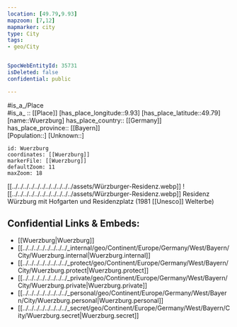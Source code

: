 ```yaml
---
location: [49.79,9.93] 
mapzoom: [7,12] 
mapmarker: city 
type: City
tags:
- geo/City


SpocWebEntityId: 35731
isDeleted: false
confidential: public

---
```



#is_a_/Place  
#is_a_ :: [[Place]] 
[has_place_longitude::9.93] 
[has_place_latitude::49.79] 
[name::Wuerzburg] 
has_place_country:: [[Germany]]  
has_place_province:: [[Bayern]]  
[Population::] 
[Unknown::] 


```leaflet
id: Wuerzburg
coordinates: [[Wuerzburg]] 
markerFile: [[Wuerzburg]] 
defaultZoom: 11 
maxZoom: 18
```


[[../../../../../../../../../../../assets/Würzburger-Residenz.webp]] 
![[../../../../../../../../../../../assets/Würzburger-Residenz.webp]] 
Residenz Würzburg mit Hofgarten und Residenzplatz (1981 [[Unesco]] Welterbe)

## Confidential Links & Embeds: 
- [[Wuerzburg|Wuerzburg]]  
- [[../../../../../../../../_internal/geo/Continent/Europe/Germany/West/Bayern/City/Wuerzburg.internal|Wuerzburg.internal]] 
- [[../../../../../../../../_protect/geo/Continent/Europe/Germany/West/Bayern/City/Wuerzburg.protect|Wuerzburg.protect]] 
- [[../../../../../../../../_private/geo/Continent/Europe/Germany/West/Bayern/City/Wuerzburg.private|Wuerzburg.private]] 
- [[../../../../../../../../_personal/geo/Continent/Europe/Germany/West/Bayern/City/Wuerzburg.personal|Wuerzburg.personal]] 
- [[../../../../../../../../_secret/geo/Continent/Europe/Germany/West/Bayern/City/Wuerzburg.secret|Wuerzburg.secret]] 
